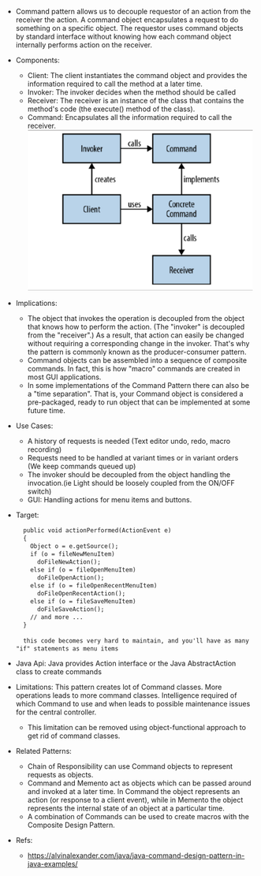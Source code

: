 * Command pattern allows us to decouple requestor of an action from the receiver the action. A command object encapsulates 
a request to do something on a specific object. The requestor uses command objects by standard interface without knowing
how each command object internally performs action on the receiver.

* Components:
    * Client: The client instantiates the command object and provides the information required to call the method at a later time.
    * Invoker: The invoker decides when the method should be called
    * Receiver: The receiver is an instance of the class that contains the method's code (the execute() method of the class).
    * Command: Encapsulates all the information required to call the receiver.
    ![](command.png)
    
* Implications:
    * The object that invokes the operation is decoupled from the object that knows how to perform the action. 
    (The "invoker" is decoupled from the "receiver".) As a result, that action can easily be changed without requiring a
    corresponding change in the invoker. That's why the pattern is commonly known as the producer-consumer pattern.
    * Command objects can be assembled into a sequence of composite commands. In fact, this is how "macro" commands are
    created in most GUI applications.
    * In some implementations of the Command Pattern there can also be a "time separation". That is, your Command object
     is considered a pre-packaged, ready to run object that can be implemented at some future time.

* Use Cases:
    * A history of requests is needed (Text editor undo, redo, macro recording)
    * Requests need to be handled at variant times or in variant orders (We keep commands queued up)
    * The invoker should be decoupled from the object handling the invocation.(ie Light should be loosely coupled from 
    the ON/OFF switch)
    * GUI: Handling actions for menu items and buttons.
    
* Target:

        public void actionPerformed(ActionEvent e)
        {
          Object o = e.getSource();
          if (o = fileNewMenuItem)
            doFileNewAction();
          else if (o = fileOpenMenuItem)
            doFileOpenAction();
          else if (o = fileOpenRecentMenuItem)
            doFileOpenRecentAction();
          else if (o = fileSaveMenuItem)
            doFileSaveAction();
          // and more ...
        }
        
        this code becomes very hard to maintain, and you'll have as many "if" statements as menu items

* Java Api: Java provides Action interface or the Java AbstractAction class to create commands

* Limitations: This pattern creates lot of Command classes. More operations leads to more command classes. 
Intelligence required of which Command to use and when leads to possible maintenance issues for the central controller.
    * This limitation can be removed using object-functional approach to get rid of command classes.

* Related Patterns:
    * Chain of Responsibility can use Command objects to represent requests as objects.
    * Command and Memento act as objects which can be passed around and invoked at a later time. In Command the object 
    represents an action (or response to a client event), while in Memento the object represents the internal state of 
    an object at a particular time.
    * A combination of Commands can be used to create macros with the Composite Design Pattern.

* Refs:
    * https://alvinalexander.com/java/java-command-design-pattern-in-java-examples/
    